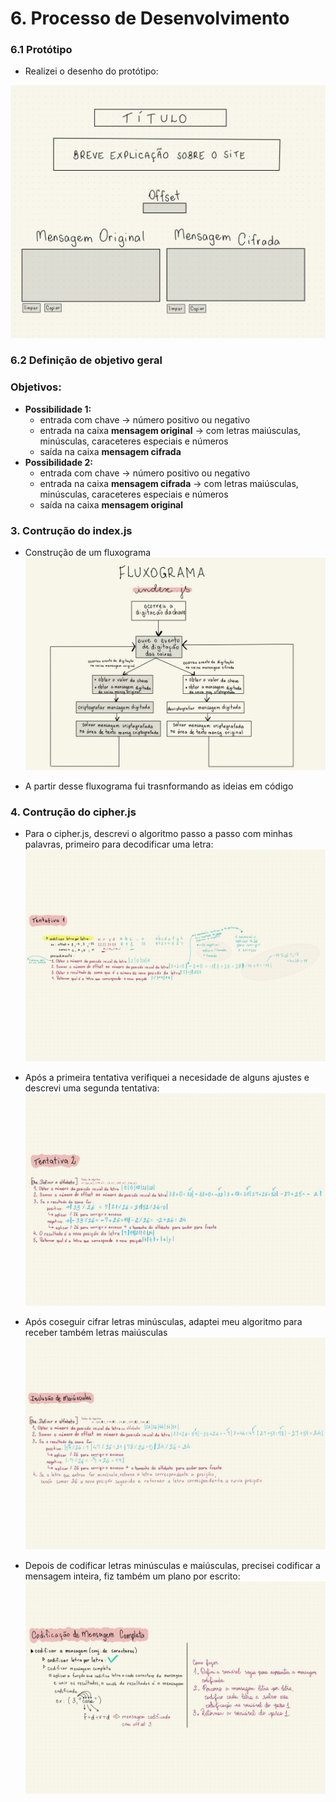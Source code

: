 # 6. Processo de Desenvolvimento


### 6.1 Protótipo
- Realizei o desenho do protótipo:

![prototipo](./img/prototipo.jpg)

### 6.2 Definição de objetivo geral
### Objetivos:

- **Possibilidade 1:**
    - entrada com chave → número positivo ou negativo
    - entrada na caixa **mensagem original** → com letras maiúsculas, minúsculas, caraceteres especiais e números
    - saída na caixa **mensagem cifrada**
- **Possibilidade 2:**
    - entrada com chave → número positivo ou negativo
    - entrada na caixa **mensagem cifrada** → com letras maiúsculas, minúsculas, caraceteres especiais e números
    - saída na caixa **mensagem original**

### 3. Contrução do index.js
* Construção de um fluxograma
    ![FluxogramaDoIndex.js](./img/fluxograma1.jpg)

* A partir desse fluxograma fui trasnformando as ideias em código

### 4. Contrução do cipher.js
* Para o cipher.js, descrevi o algoritmo passo a passo com minhas palavras, primeiro para decodificar uma letra:
    ![Tentativa1](./img/tentativa1.jpg)

*  Após a primeira tentativa verifiquei a necesidade de alguns ajustes e descrevi uma segunda tentativa: 
    ![Tentativa2](./img/tentativa2.jpg)

* Após coseguir cifrar letras minúsculas, adaptei meu algoritmo para receber também letras maiúsculas
    ![Tentativa3](./img/tentativa3.jpg)

* Depois de codificar letras minúsculas e maiúsculas, precisei codificar a mensagem inteira, fiz também um plano por escrito:
    ![Tentativa4](./img/tentativa4.jpg)